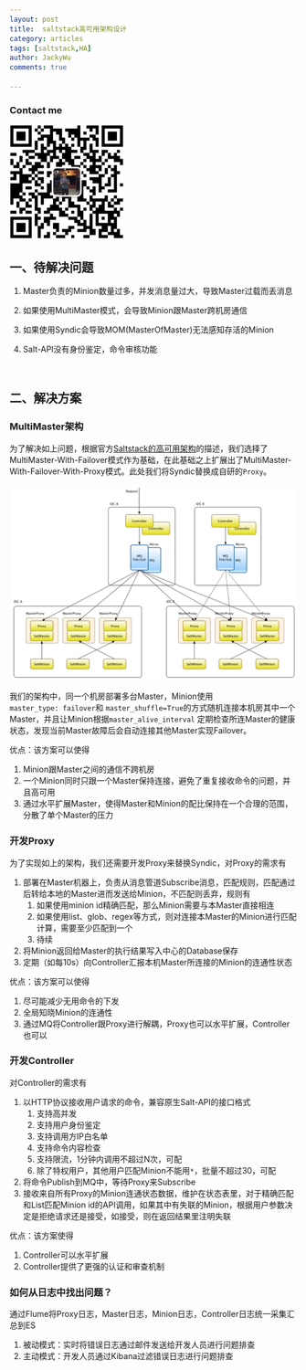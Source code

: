 ```yaml
---
layout: post
title:  saltstack高可用架构设计
category: articles
tags: [saltstack,HA]
author: JackyWu
comments: true

---
```


### Contact me

![](/images/weixin-pic-jackywu.jpg)

## 一、待解决问题

1. Master负责的Minion数量过多，并发消息量过大，导致Master过载而丢消息

2. 如果使用MultiMaster模式，会导致Minion跟Master跨机房通信

3. 如果使用Syndic会导致MOM(MasterOfMaster)无法感知存活的Minion

4. Salt-API没有身份鉴定，命令审核功能

   ​

## 二、解决方案

### MultiMaster架构

为了解决如上问题，根据官方[Saltstack的高可用架构](https://docs.saltstack.com/en/latest/topics/highavailability/index.html)的描述，我们选择了MultiMaster-With-Failover模式作为基础，在此基础之上扩展出了MultiMaster-With-Failover-With-Proxy模式。此处我们将Syndic替换成自研的`Proxy`。

![salt高可用架构](/images/saltstack/salt高可用架构.png)

我们的架构中，同一个机房部署多台Master，Minion使用`master_type: failover`和  `master_shuffle=True`的方式随机连接本机房其中一个Master，并且让Minion根据`master_alive_interval` 定期检查所连Master的健康状态，发现当前Master故障后会自动连接其他Master实现Failover。

优点：该方案可以使得

1. Minion跟Master之间的通信不跨机房
2. 一个Minion同时只跟一个Master保持连接，避免了重复接收命令的问题，并且高可用
3. 通过水平扩展Master，使得Master和Minion的配比保持在一个合理的范围，分散了单个Master的压力



### 开发Proxy

为了实现如上的架构，我们还需要开发Proxy来替换Syndic，对Proxy的需求有

1. 部署在Master机器上，负责从消息管道Subscribe消息，匹配规则，匹配通过后转给本地的Master进而发送给Minion，不匹配则丢弃，规则有
   1. 如果使用minion id精确匹配，那么Minion需要与本Master直接相连
   2. 如果使用list、glob、regex等方式，则对连接本Master的Minion进行匹配计算，需要至少匹配到一个
   3. 待续
2. 将Minion返回给Master的执行结果写入中心的Database保存
3. 定期（如每10s）向Controller汇报本机Master所连接的Minion的连通性状态


优点：该方案可以使得

1. 尽可能减少无用命令的下发
2. 全局知晓Minion的连通性
3. 通过MQ将Controller跟Proxy进行解耦，Proxy也可以水平扩展，Controller也可以

### 开发Controller

对Controller的需求有

1. 以HTTP协议接收用户请求的命令，兼容原生Salt-API的接口格式
   1. 支持高并发
   2. 支持用户身份鉴定
   3. 支持调用方IP白名单
   4. 支持命令内容检查
   5. 支持限流，1分钟内调用不超过N次，可配
   6. 除了特权用户，其他用户匹配Minion不能用`*`，批量不超过30，可配
2. 将命令Publish到MQ中，等待Proxy来Subscribe
3. 接收来自所有Proxy的Minion连通状态数据，维护在状态表里，对于精确匹配和List匹配Minion id的API调用，如果其中有失联的Minion，根据用户参数决定是拒绝请求还是接受，如接受，则在返回结果里注明失联




优点：该方案使得

1. Controller可以水平扩展
2. Controller提供了更强的认证和审查机制


### 如何从日志中找出问题？

通过Flume将Proxy日志，Master日志，Minion日志，Controller日志统一采集汇总到ES

1. 被动模式：实时将错误日志通过邮件发送给开发人员进行问题排查
2. 主动模式：开发人员通过Kibana过滤错误日志进行问题排查

